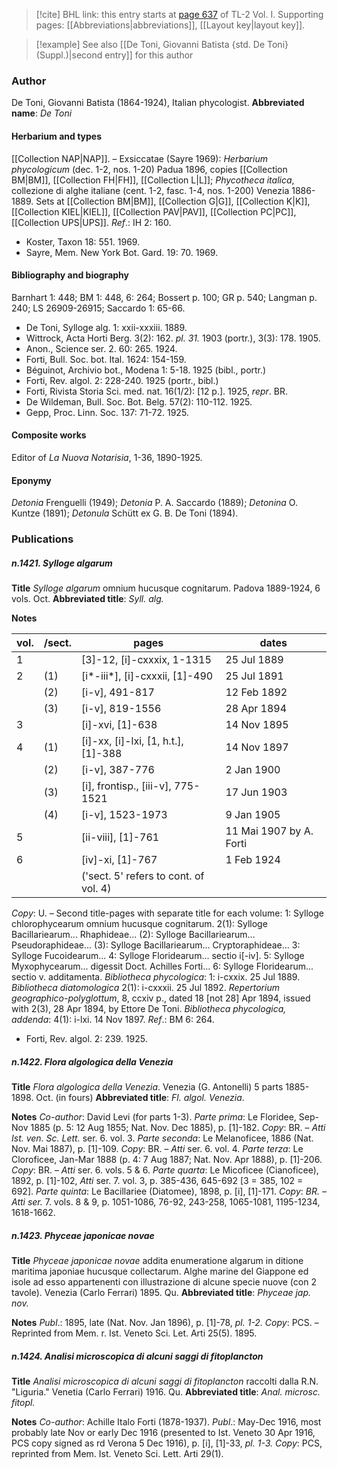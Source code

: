 > [!cite] BHL link: this entry starts at [page 637](https://www.biodiversitylibrary.org/page/33120768) of TL-2 Vol. I.
> Supporting pages: [[Abbreviations|abbreviations]], [[Layout key|layout key]].

> [!example] See also [[De Toni, Giovanni Batista {std. De Toni} (Suppl.)|second entry]] for this author

### Author

De Toni, Giovanni Batista (1864-1924), Italian phycologist. 
**Abbreviated name**: *De Toni*

#### Herbarium and types

[[Collection NAP|NAP]]. – Exsiccatae (Sayre 1969): *Herbarium phycologicum* (dec. 1-2, nos. 1-20) Padua 1896, copies [[Collection BM|BM]], [[Collection FH|FH]], [[Collection L|L]]; *Phycotheca italica*, collezione di alghe italiane (cent. 1-2, fasc. 1-4, nos. 1-200) Venezia 1886-1889. Sets at [[Collection BM|BM]], [[Collection G|G]], [[Collection K|K]], [[Collection KIEL|KIEL]], [[Collection PAV|PAV]], [[Collection PC|PC]], [[Collection UPS|UPS]].
*Ref*.: IH 2: 160.
- Koster, Taxon 18: 551. 1969.
- Sayre, Mem. New York Bot. Gard. 19: 70. 1969.

#### Bibliography and biography

Barnhart 1: 448; BM 1: 448, 6: 264; Bossert p. 100; GR p. 540; Langman p. 240; LS 26909-26915; Saccardo 1: 65-66.
- De Toni, Sylloge alg. 1: xxii-xxxiii. 1889.
- Wittrock, Acta Horti Berg. 3(2): 162. *pl. 31.* 1903 (portr.), 3(3): 178. 1905.
- Anon., Science ser. 2. 60: 265. 1924.
- Forti, Bull. Soc. bot. Ital. 1624: 154-159.
- Béguinot, Archivio bot., Modena 1: 5-18. 1925 (bibl., portr.)
- Forti, Rev. algol. 2: 228-240. 1925 (portr., bibl.)
- Forti, Rivista Storia Sci. med. nat. 16(1/2): \[12 p.\]. 1925, *repr*. BR.
- De Wildeman, Bull. Soc. Bot. Belg. 57(2): 110-112. 1925.
- Gepp, Proc. Linn. Soc. 137: 71-72. 1925.

#### Composite works

Editor of *La Nuova Notarisia*, 1-36, 1890-1925.

#### Eponymy

*Detonia* Frenguelli (1949); *Detonia* P. A. Saccardo (1889); *Detonina* O. Kuntze (1891); *Detonula* Schütt ex G. B. De Toni (1894).

### Publications

##### n.1421. Sylloge algarum

**Title**
*Sylloge algarum* omnium hucusque cognitarum. Padova 1889-1924, 6 vols. Oct.
**Abbreviated title**: *Syll. alg.*

**Notes**

|vol.|/sect.	|pages	|dates|
|---	|---	|---	|---	|
|1|	|\[3\]-12, \[i\]-cxxxix, 1-1315	|25 Jul 1889|
|2|(1)	|\[i\*-iii\*\], \[i\]-cxxxii, \[1\]-490	|25 Jul 1891|
| |(2)	|\[i-v\], 491-817	|12 Feb 1892|
| |(3)	|\[i-v\], 819-1556	|28 Apr 1894|
|3|	|\[i\]-xvi, \[1\]-638	|14 Nov 1895|
|4|(1)	|\[i\]-xx, \[i\]-lxi, \[1, h.t.\], \[1\]-388	|14 Nov 1897|
| |(2)	|\[i-v\], 387-776	|2 Jan 1900|
| |(3)	|\[i\], frontisp., \[iii-v\], 775-1521	|17 Jun 1903|
| |(4)	|\[i-v\], 1523-1973	|9 Jan 1905|
|5|	|\[ii-viii\], \[1\]-761	|11 Mai 1907 by A. Forti|
|6|	|\[iv\]-xi, \[1\]-767	|1 Feb 1924|
| |	|('sect. 5' refers to cont. of vol. 4)|

*Copy*: U. – Second title-pages with separate title for each volume:
1: Sylloge chlorophycearum omnium hucusque cognitarum.
2(1): Sylloge Bacillariearum... Rhaphideae...
(2): Sylloge Bacillariearum... Pseudoraphideae...
(3): Sylloge Bacillariearum... Cryptoraphideae...
3: Sylloge Fucoidearum...
4: Sylloge Floridearum... sectio i\[-iv\].
5: Sylloge Myxophycearum... digessit Doct. Achilles Forti...
6: Sylloge Floridearum... sectio v. additamenta.
*Bibliotheca phycologica*: 1: i-cxxix. 25 Jul 1889.
*Bibliotheca diatomologica* 2(1): i-cxxxii. 25 Jul 1892.
*Repertorium geographico-polyglottum*, 8, ccxiv p., dated 18 \[not 28\] Apr 1894, issued with 2(3), 28 Apr 1894, by Ettore De Toni.
*Bibliotheca phycologica, addenda*: 4(1): i-lxi. 14 Nov 1897.
*Ref*.: BM 6: 264.
- Forti, Rev. algol. 2: 239. 1925.

##### n.1422. Flora algologica della Venezia

**Title**
*Flora algologica della Venezia*. Venezia (G. Antonelli) 5 parts 1885-1898. Oct. (in fours)
**Abbreviated title**: *Fl. algol. Venezia*.

**Notes**
*Co-author*: David Levi (for parts 1-3).
*Parte prima*: Le Floridee, Sep-Nov 1885 (p. 5: 12 Aug 1855; Nat. Nov. Dec 1885), p. \[1\]-182. *Copy*: BR. – *Atti Ist. ven. Sc. Lett.* ser. 6. vol. 3.
*Parte seconda*: Le Melanoficee, 1886 (Nat. Nov. Mai 1887), p. \[1\]-109. *Copy*: BR. – *Atti* ser. 6. vol. 4.
*Parte terza*: Le Cloroficee, Jan-Mar 1888 (p. 4: 7 Aug 1887; Nat. Nov. Apr 1888), p. \[1\]-206. *Copy*: BR. – *Atti* ser. 6. vols. 5 & 6.
*Parte quarta*: Le Micoficee (Cianoficee), 1892, p. \[1\]-102, *Atti* ser. 7. vol. 3, p. 385-436, 645-692 \[3 = 385, 102 = 692\].
*Parte quinta*: Le Bacillariee (Diatomee), 1898, p. \[i\], \[1\]-171. *Copy*: *BR. – Atti ser.* 7. vols. 8 & 9, p. 1051-1086, 76-92, 243-258, 1065-1081, 1195-1234, 1618-1662.

##### n.1423. Phyceae japonicae novae

**Title**
*Phyceae japonicae novae* addita enumeratione algarum in ditione maritima japoniae hucusque collectarum. Alghe marine del Giappone ed isole ad esso appartenenti con illustrazione di alcune specie nuove (con 2 tavole). Venezia (Carlo Ferrari) 1895. Qu.
**Abbreviated title**: *Phyceae jap. nov.*

**Notes**
*Publ*.: 1895, late (Nat. Nov. Jan 1896), p. \[1\]-78, *pl. 1-2. Copy*: PCS. – Reprinted from Mem. r. Ist. Veneto Sci. Let. Arti 25(5). 1895.

##### n.1424. Analisi microscopica di alcuni saggi di fitoplancton

**Title**
*Analisi microscopica di alcuni saggi di fitoplancton* raccolti dalla R.N. "Liguria." Venetia (Carlo Ferrari) 1916. Qu.
**Abbreviated title**: *Anal. microsc. fitopl.*

**Notes**
*Co-author*: Achille Italo Forti (1878-1937).
*Publ*.: May-Dec 1916, most probably late Nov or early Dec 1916 (presented to Ist. Veneto 30 Apr 1916, PCS copy signed as rd Verona 5 Dec 1916), p. \[i\], \[1\]-33, *pl. 1-3. Copy*: PCS, reprinted from Mem. Ist. Veneto Sci. Lett. Arti 29(1).

